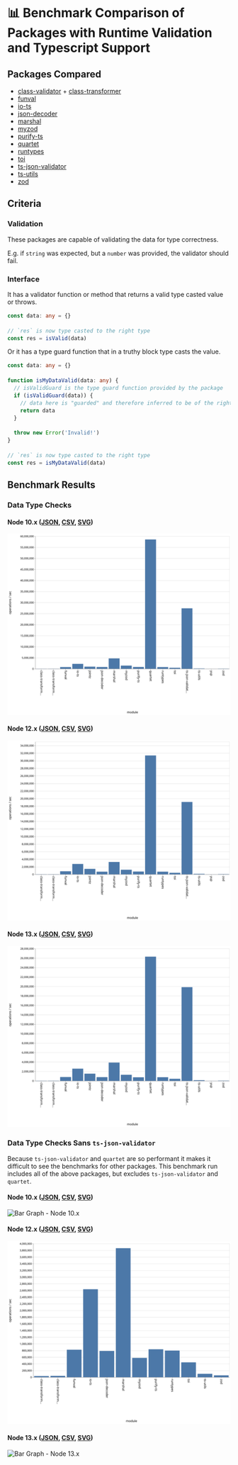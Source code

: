 # 📊 Benchmark Comparison of Packages with Runtime Validation and Typescript Support

## Packages Compared

* [class-validator](https://github.com/typestack/class-validator) + [class-transformer](https://github.com/typestack/class-transformer)
* [funval](https://github.com/neuledge/funval)
* [io-ts](https://github.com/gcanti/io-ts)
* [json-decoder](https://github.com/venil7/json-decoder)
* [marshal](https://github.com/marcj/marshal.ts)
* [myzod](https://github.com/davidmdm/myzod)
* [purify-ts](https://github.com/gigobyte/purify)
* [quartet](https://github.com/whiteand/ts-quartet)
* [runtypes](https://github.com/pelotom/runtypes)
* [toi](https://github.com/hf/toi)
* [ts-json-validator](https://github.com/ostrowr/ts-json-validator)
* [ts-utils](https://github.com/ai-labs-team/ts-utils)
* [zod](https://github.com/vriad/zod)

## Criteria

### Validation

These packages are capable of validating the data for type correctness.

E.g. if `string` was expected, but a `number` was provided, the validator should fail.

### Interface

It has a validator function or method that returns a valid type casted value or throws.

```ts
const data: any = {}

// `res` is now type casted to the right type
const res = isValid(data)
```

Or it has a type guard function that in a truthy block type casts the value.

```ts
const data: any = {}

function isMyDataValid(data: any) {
  // isValidGuard is the type guard function provided by the package
  if (isValidGuard(data)) {
    // data here is "guarded" and therefore inferred to be of the right type
    return data
  }

  throw new Error('Invalid!')
}

// `res` is now type casted to the right type
const res = isMyDataValid(data)
```

## Benchmark Results

### Data Type Checks

#### Node 10.x ([JSON](./results/data-type-10.x.json), [CSV](./results/data-type-10.x.csv), [SVG](./results/data-type-10.x.svg))

![Bar Graph - Node 10.x](./results/data-type-10.x.svg)

#### Node 12.x ([JSON](./results/data-type-12.x.json), [CSV](./results/data-type-12.x.csv), [SVG](./results/data-type-12.x.svg))

![Bar Graph - Node 12.x](./results/data-type-12.x.svg)

#### Node 13.x ([JSON](./results/data-type-13.x.json), [CSV](./results/data-type-13.x.csv), [SVG](./results/data-type-13.x.svg))

![Bar Graph - Node 13.x](./results/data-type-13.x.svg)

### Data Type Checks Sans `ts-json-validator`

Because `ts-json-validator` and `quartet` are so performant it makes it difficult to see the benchmarks for other packages.
This benchmark run includes all of the above packages, but excludes `ts-json-validator` and `quartet`.

#### Node 10.x ([JSON](./results/data-type-sans-ts-json-validator-and-quartet-10.x.json), [CSV](./results/data-type-sans-ts-json-validator-and-quartet-10.x.csv), [SVG](./results/data-type-sans-ts-json-validator-and-quartet-10.x.svg))

![Bar Graph - Node 10.x](./results/data-type-sans-ts-json-validator-and-quartet-10.x.svg)

#### Node 12.x ([JSON](./results/data-type-sans-ts-json-validator-and-quartet-12.x.json), [CSV](./results/data-type-sans-ts-json-validator-and-quartet-12.x.csv), [SVG](./results/data-type-sans-ts-json-validator-and-quartet-12.x.svg))

![Bar Graph - Node 12.x](./results/data-type-sans-ts-json-validator-and-quartet-12.x.svg)

#### Node 13.x ([JSON](./results/data-type-sans-ts-json-validator-and-quartet-13.x.json), [CSV](./results/data-type-sans-ts-json-validator-and-quartet-13.x.csv), [SVG](./results/data-type-sans-ts-json-validator-and-quartet-13.x.svg))

![Bar Graph - Node 13.x](./results/data-type-sans-ts-json-validator-and-quartet-13.x.svg)
